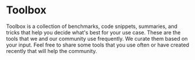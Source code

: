 # Toolbox

Toolbox is a collection of benchmarks, code snippets, summaries, and tricks that help you decide what's best for your
use case. These are the tools that we and our community use frequently. We curate them based on your input. Feel free to
share some tools that you use often or have created recently that will help the community.

